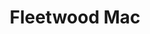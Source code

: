 ---
title: "Fleetwood Mac"
summary: "Fleetwood Mac are a British-American rock band, formed in London in 1967. Fleetwood Mac was founded by guitarists and vocalists Peter Green and Jeremy Spencer and drummer Mick Fleetwood. Bob Brunning was hired as a temporary bass guitarist before John McVie joined the line-up in time for their eponymous debut album. Danny Kirwan joined as a third guitarist and vocalist in 1968. Keyboardist and vocalist Christine Perfect, who contributed as a session musician starting with the band's second album, married McVie and joined Fleetwood Mac as a full member in 1970, becoming known as Christine McVie.
Primarily a British blues band in their early years, Fleetwood Mac achieved a UK number one with \"Albatross\", and had other hits such as the singles \"Oh Well\", \"Man of the World\", and \"The Green Manalishi \". Green, Spencer and Kirwan all left in succession during the early 1970s, replaced by guitarist and vocalist Bob Welch, guitarist Bob Weston and vocalist Dave Walker. By 1974, Welch, Weston and Walker had all either departed or been dismissed, leaving the band without a male vocalist or a guitarist. In late 1974, while Fleetwood was scouting studios in Los Angeles, he heard the American folk-rock duo Lindsey Buckingham and Stevie Nicks. He asked Buckingham to be their new guitarist and vocalist with Buckingham agreeing on the condition that Nicks could also join as vocalist.
The addition of Buckingham and Nicks gave the band a more pop rock sound and their 1975 album Fleetwood Mac reached No. 1 in the United States. Rumours produced four U.S. Top 10 singles and remained at number one on the American albums chart for 31 weeks. It also reached the top spot in countries around the world and won a Grammy Award for Album of the Year in 1978. Rumours has sold more than 40 million copies worldwide, making it one of the best-selling albums in history. Although each member of the band went through a breakup while recording the album, they continued to write and record together.
The lineup remained stable through three more studio albums, but by the late 1980s began to disintegrate. After Buckingham and Nicks left, they were replaced by a number of other guitarists and vocalists. A 1993 one-off performance for the first inauguration of President Bill Clinton reunited Fleetwood, Nicks and Buckingham, and John and Christine McVie for the first time in six years. A full reunion occurred four years later, and Fleetwood Mac released their fourth U.S. No. 1 album, The Dance , a live compilation of their hits, also marking the 20th anniversary of Rumours. Christine McVie left in 1998, but continued to work with the band in a session capacity. They continued as a four-piece, releasing their most recent studio album, Say You Will, in 2003. Christine McVie rejoined in 2014. In 2018, Buckingham was fired and replaced by Mike Campbell, formerly of Tom Petty and the Heartbreakers and Neil Finn of Split Enz and Crowded House. Christine McVie died in 2022.
Fleetwood Mac have sold more than 120 million records worldwide, making them one of the world's best-selling bands. In 1979, the group were honoured with a star on the Hollywood Walk of Fame. In 1998 the band were inducted into the Rock and Roll Hall of Fame and received the Brit Award for Outstanding Contribution to Music. In 2018, the band received the MusiCares Person of the Year award from The Recording Academy in recognition of their artistic achievement in the music industry and dedication to philanthropy."
image: "fleetwood-mac.jpg"
apple_music_artist_url: "https://music.apple.com/gb/artist/fleetwood-mac/158038"
wikipedia_url: "https://en.wikipedia.org/wiki/Fleetwood_Mac"
---